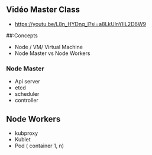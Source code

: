 
## Vidéo Master Class

* https://youtu.be/L8n_HYDnq_I?si=a8LkUlnYlIL2D6W9

##:Concepts

- Node / VM/ Virtual Machine
- Node Master vs Node Workers

### Node Master

- Api server
- etcd
- scheduler
- controller

## Node Workers

- kubproxy
- Kublet
- Pod ( container 1, n)
